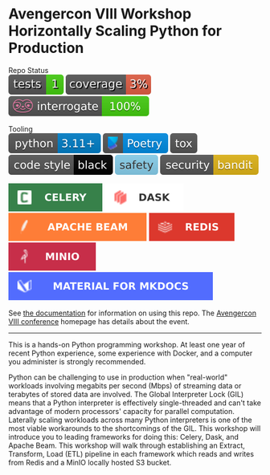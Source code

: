 # Avengercon VIII Workshop <br> Horizontally Scaling Python for Production

Repo Status </br>
![Tests](docs/badges/tests.svg)
![Coverage](docs/badges/coverage.svg)
![Interrogate](docs/badges/interrogate_badge.svg)
<!---
Update the CI status to your repo's project name!
https://docs.github.com/en/actions/monitoring-and-troubleshooting-workflows/adding-a-workflow-status-badge
https://docs.gitlab.com/ee/user/project/badges.html#view-the-url-of-pipeline-badges
-->

Tooling </br>
![Python](docs/badges/python311.svg)
[![Poetry](docs/badges/poetry.svg)](https://python-poetry.org/)
[![Tox](docs/badges/tox.svg)](https://tox.wiki/)
[![Black](docs/badges/black.svg)](https://black.readthedocs.io/en/stable/)
[![Safety](docs/badges/safety.svg)](https://github.com/pyupio/safety)
[![Bandit](docs/badges/bandit.svg)](https://github.com/PyCQA/bandit)

[![Celery](docs/badges/celery.svg)](https://docs.celeryq.dev/en/stable/getting-started/introduction.html)
[![Dask](docs/badges/dask.svg)](https://www.dask.org/)
[![Apache Beam](docs/badges/beam.svg)](https://beam.apache.org/#)
[![Redis Stack](docs/badges/redis.svg)](https://redis.io/docs/about/about-stack/)
[![MinIO](docs/badges/minio.svg)](https://min.io/)
[![mkdocs-material](docs/badges/mkdocs-material.svg)](https://squidfunk.github.io/mkdocs-material/)

See [the documentation](https://brent-stone.github.io/avengercon_2024/) for information
on using this repo. The [Avengercon VIII conference](https://avengercon.com/)
homepage has details about the event.

---
This is a hands-on Python programming workshop. At least one year of recent Python
experience, some experience with Docker, and a computer you administer is strongly
recommended.

Python can be challenging to use in production when "real-world" workloads involving
megabits per second (Mbps) of streaming data or terabytes of stored data are involved.
The Global Interpreter Lock (GIL) means that a Python interpreter is effectively
single-threaded and can't take advantage of modern processors' capacity for parallel
computation. Laterally scaling workloads across many Python interpreters is one of the
most viable workarounds to the shortcomings of the GIL. This workshop will introduce you
to leading frameworks for doing this: Celery, Dask, and Apache Beam.
This workshop will walk through establishing an Extract, Transform, Load (ETL) pipeline
in each framework which reads and writes from Redis and a MinIO locally hosted S3
bucket.
